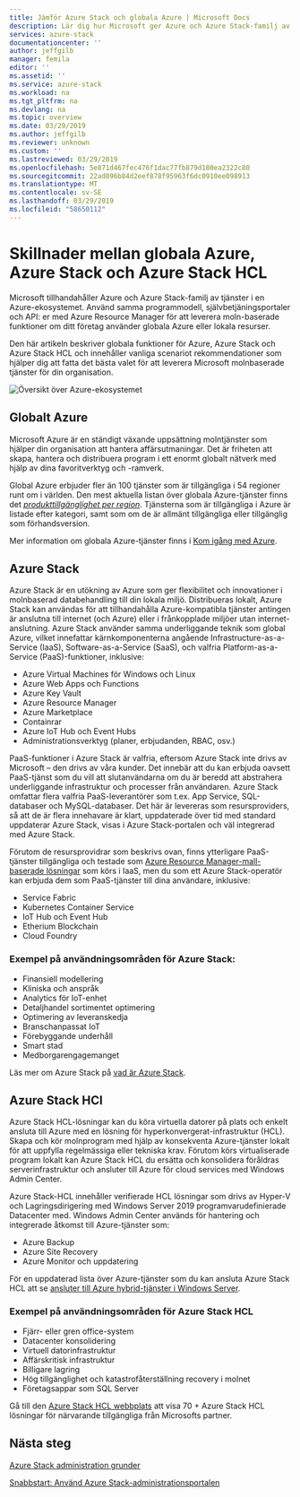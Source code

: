 ```yaml
---
title: Jämför Azure Stack och globala Azure | Microsoft Docs
description: Lär dig hur Microsoft ger Azure och Azure Stack-familj av tjänster i ett Azure-ekosystem
services: azure-stack
documentationcenter: ''
author: jeffgilb
manager: femila
editor: ''
ms.assetid: ''
ms.service: azure-stack
ms.workload: na
ms.tgt_pltfrm: na
ms.devlang: na
ms.topic: overview
ms.date: 03/29/2019
ms.author: jeffgilb
ms.reviewer: unknown
ms.custom: ''
ms.lastreviewed: 03/29/2019
ms.openlocfilehash: 5e871d467fec476f1dac77fb879d180ea2322c80
ms.sourcegitcommit: 22ad896b84d2eef878f95963f6dc0910ee098913
ms.translationtype: MT
ms.contentlocale: sv-SE
ms.lasthandoff: 03/29/2019
ms.locfileid: "58650112"
---
```

# <a name="differences-between-global-azure-azure-stack-and-azure-stack-hci"></a>Skillnader mellan globala Azure, Azure Stack och Azure Stack HCL

Microsoft tillhandahåller Azure och Azure Stack-familj av tjänster i en Azure-ekosystemet. Använd samma programmodell, självbetjäningsportaler och API: er med Azure Resource Manager för att leverera moln-baserade funktioner om ditt företag använder globala Azure eller lokala resurser.

Den här artikeln beskriver globala funktioner för Azure, Azure Stack och Azure Stack HCL och innehåller vanliga scenariot rekommendationer som hjälper dig att fatta det bästa valet för att leverera Microsoft molnbaserade tjänster för din organisation.

![Översikt över Azure-ekosystemet](./media/compare-azure-azure-stack/azure-family.png)

## <a name="global-azure"></a>Globalt Azure

Microsoft Azure är en ständigt växande uppsättning molntjänster som hjälper din organisation att hantera affärsutmaningar. Det är friheten att skapa, hantera och distribuera program i ett enormt globalt nätverk med hjälp av dina favoritverktyg och -ramverk.

Global Azure erbjuder fler än 100 tjänster som är tillgängliga i 54 regioner runt om i världen. Den mest aktuella listan över globala Azure-tjänster finns det [ *produkttillgänglighet per region*](https://azure.microsoft.com/regions/services). Tjänsterna som är tillgängliga i Azure är listade efter kategori, samt som om de är allmänt tillgängliga eller tillgänglig som förhandsversion.

Mer information om globala Azure-tjänster finns i [Kom igång med Azure](https://docs.microsoft.com/azure/#pivot=get-started&panel=get-started1).

## <a name="azure-stack"></a>Azure Stack

Azure Stack är en utökning av Azure som ger flexibilitet och innovationer i molnbaserad databehandling till din lokala miljö. Distribueras lokalt, Azure Stack kan användas för att tillhandahålla Azure-kompatibla tjänster antingen är anslutna till internet (och Azure) eller i frånkopplade miljöer utan internet-anslutning. Azure Stack använder samma underliggande teknik som global Azure, vilket innefattar kärnkomponenterna angående Infrastructure-as-a-Service (IaaS), Software-as-a-Service (SaaS), och valfria Platform-as-a-Service (PaaS)-funktioner, inklusive:

- Azure Virtual Machines för Windows och Linux
- Azure Web Apps och Functions
- Azure Key Vault
- Azure Resource Manager
- Azure Marketplace
- Containrar
- Azure IoT Hub och Event Hubs
- Administrationsverktyg (planer, erbjudanden, RBAC, osv.)

PaaS-funktioner i Azure Stack är valfria, eftersom Azure Stack inte drivs av Microsoft – den drivs av våra kunder. Det innebär att du kan erbjuda oavsett PaaS-tjänst som du vill att slutanvändarna om du är beredd att abstrahera underliggande infrastruktur och processer från användaren. Azure Stack omfattar flera valfria PaaS-leverantörer som t.ex. App Service, SQL-databaser och MySQL-databaser. Det här är levereras som resursproviders, så att de är flera innehavare är klart, uppdaterade över tid med standard uppdaterar Azure Stack, visas i Azure Stack-portalen och väl integrerad med Azure Stack.

Förutom de resursprovidrar som beskrivs ovan, finns ytterligare PaaS-tjänster tillgängliga och testade som [Azure Resource Manager-mall-baserade lösningar](https://github.com/Azure/AzureStack-QuickStart-Templates) som körs i IaaS, men du som ett Azure Stack-operatör kan erbjuda dem som PaaS-tjänster till dina användare, inklusive:

- Service Fabric
- Kubernetes Container Service
- IoT Hub och Event Hub
- Etherium Blockchain
- Cloud Foundry

### <a name="example-use-cases-for-azure-stack"></a>Exempel på användningsområden för Azure Stack:

- Finansiell modellering
- Kliniska och anspråk
- Analytics för IoT-enhet
- Detaljhandel sortimentet optimering
- Optimering av leveranskedja
- Branschanpassat IoT
- Förebyggande underhåll
- Smart stad
- Medborgarengagemanget

Läs mer om Azure Stack på [vad är Azure Stack](azure-stack-overview.md).

## <a name="azure-stack-hci"></a>Azure Stack HCI 

Azure Stack HCL-lösningar kan du köra virtuella datorer på plats och enkelt ansluta till Azure med en lösning för hyperkonvergerat-infrastruktur (HCL). Skapa och kör molnprogram med hjälp av konsekventa Azure-tjänster lokalt för att uppfylla regelmässiga eller tekniska krav. Förutom körs virtualiserade program lokalt kan Azure Stack HCL du ersätta och konsolidera föråldras serverinfrastruktur och ansluter till Azure för cloud services med Windows Admin Center.

Azure Stack-HCL innehåller verifierade HCL lösningar som drivs av Hyper-V och Lagringsdirigering med Windows Server 2019 programvarudefinierade Datacenter med. Windows Admin Center används för hantering och integrerade åtkomst till Azure-tjänster som:

- Azure Backup
- Azure Site Recovery
- Azure Monitor och uppdatering

För en uppdaterad lista över Azure-tjänster som du kan ansluta Azure Stack HCL att se [ansluter till Azure hybrid-tjänster i Windows Server](https://docs.microsoft.com/windows-server/azure-hybrid-services/index).

### <a name="example-use-cases-for-azure-stack-hci"></a>Exempel på användningsområden för Azure Stack HCL
- Fjärr- eller gren office-system
- Datacenter konsolidering
- Virtuell datorinfrastruktur
- Affärskritisk infrastruktur
- Billigare lagring
- Hög tillgänglighet och katastrofåterställning recovery i molnet
- Företagsappar som SQL Server

Gå till den [Azure Stack HCL webbplats](https://azure.microsoft.com/overview/azure-stack/hci/) att visa 70 + Azure Stack HCL lösningar för närvarande tillgängliga från Microsofts partner.

## <a name="next-steps"></a>Nästa steg

[Azure Stack administration grunder](azure-stack-manage-basics.md)

[Snabbstart: Använd Azure Stack-administrationsportalen](azure-stack-manage-portals.md)
